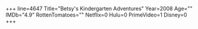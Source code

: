 +++
line=4647
Title="Betsy's Kindergarten Adventures"
Year=2008
Age=""
IMDb="4.9"
RottenTomatoes=""
Netflix=0
Hulu=0
PrimeVideo=1
Disney=0
+++

